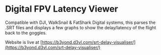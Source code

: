# Digital FPV Latency Viewer

Compatible with DJI, WalkSnail & FatShark Digital systems, this parses the .SRT files and displays a few graphs to show the delay/latency of the flight back to the goggles.

Website is live at [https://b3yond.d3vl.com/srt-delay-visualiser/](https://b3yond.d3vl.com/srt-delay-visualiser/)